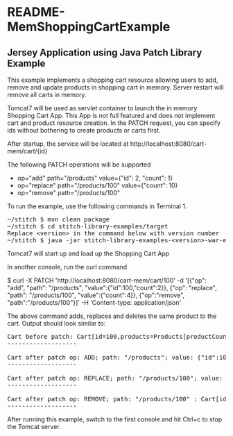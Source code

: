README-MemShoppingCartExample
=============================

Jersey Application using Java Patch Library Example
---------------------------------------------------

This example implements a shopping cart resource allowing users to add, remove and update products in shopping cart in memory. Server restart will remove all carts in memory.

Tomcat7 will be used as servlet container to launch the in memory Shopping Cart App.  This App is not full featured and does not implement cart and product resource creation. In the PATCH request, you can specify ids without bothering to create products or carts first.

After startup, the service will be located at http://localhost:8080/cart-mem/cart/{id}

The following PATCH operations will be supported

* op="add"     path="/products"     value={"id": 2, "count": 1}
* op="replace" path="/products/100" value={"count": 10}
* op="remove"  path="/products/100"

To run the example, use the following commands in Terminal 1.

<pre>
~/stitch $ mvn clean package  
~/stitch $ cd stitch-library-examples/target  
Replace &lt;version&gt; in the command below with version number  
~/stitch $ java -jar stitch-library-examples-&lt;version&gt;-war-exec.jar  
</pre>

Tomcat7 will start up and load up the Shopping Cart App

In another console, run the curl command

$ curl -X PATCH 'http://localhost:8080/cart-mem/cart/100' -d '[{"op": "add", "path": "/products", "value":{"id":100,"count":2}}, {"op": "replace", "path": "/products/100", "value":{"count":4}}, {"op":"remove", "path":"/products/100"}]' -H 'Content-type: application/json'

The above command adds, replaces and deletes the same product to the cart. Output should look similar to:

<pre>
Cart before patch: Cart[id=100,products=Products[productCounts={}]]
-------------------

Cart after patch op: ADD; path: "/products"; value: {"id":100,"count":2} : Cart[id=100,products=Products[productCounts={100=2}]]
-------------------

Cart after patch op: REPLACE; path: "/products/100"; value: {"count":4} : Cart[id=100,products=Products[productCounts={100=4}]]
-------------------

Cart after patch op: REMOVE; path: "/products/100" : Cart[id=100,products=Products[productCounts={}]]
-------------------
</pre>

After running this example, switch to the first console and hit Ctrl+c to stop the Tomcat server.

